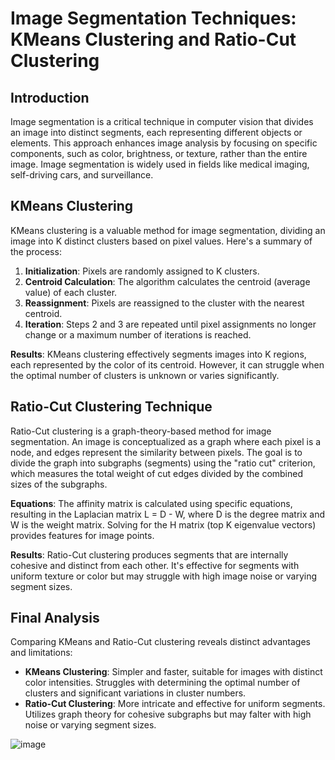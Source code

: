 # Image Segmentation Techniques: KMeans Clustering and Ratio-Cut Clustering

## Introduction
Image segmentation is a critical technique in computer vision that divides an image into distinct segments, each representing different objects or elements. This approach enhances image analysis by focusing on specific components, such as color, brightness, or texture, rather than the entire image. Image segmentation is widely used in fields like medical imaging, self-driving cars, and surveillance.

## KMeans Clustering
KMeans clustering is a valuable method for image segmentation, dividing an image into K distinct clusters based on pixel values. Here's a summary of the process:
1. **Initialization**: Pixels are randomly assigned to K clusters.
2. **Centroid Calculation**: The algorithm calculates the centroid (average value) of each cluster.
3. **Reassignment**: Pixels are reassigned to the cluster with the nearest centroid.
4. **Iteration**: Steps 2 and 3 are repeated until pixel assignments no longer change or a maximum number of iterations is reached.

**Results**: KMeans clustering effectively segments images into K regions, each represented by the color of its centroid. However, it can struggle when the optimal number of clusters is unknown or varies significantly.

## Ratio-Cut Clustering Technique
Ratio-Cut clustering is a graph-theory-based method for image segmentation. An image is conceptualized as a graph where each pixel is a node, and edges represent the similarity between pixels. The goal is to divide the graph into subgraphs (segments) using the "ratio cut" criterion, which measures the total weight of cut edges divided by the combined sizes of the subgraphs.

**Equations**: The affinity matrix is calculated using specific equations, resulting in the Laplacian matrix L = D - W, where D is the degree matrix and W is the weight matrix. Solving for the H matrix (top K eigenvalue vectors) provides features for image points.

**Results**: Ratio-Cut clustering produces segments that are internally cohesive and distinct from each other. It's effective for segments with uniform texture or color but may struggle with high image noise or varying segment sizes.

## Final Analysis
Comparing KMeans and Ratio-Cut clustering reveals distinct advantages and limitations:
- **KMeans Clustering**: Simpler and faster, suitable for images with distinct color intensities. Struggles with determining the optimal number of clusters and significant variations in cluster numbers.
- **Ratio-Cut Clustering**: More intricate and effective for uniform segments. Utilizes graph theory for cohesive subgraphs but may falter with high noise or varying segment sizes.

 ![image](https://github.com/Princeverma3844/Image-Segmentation/assets/123489193/90e5f3ea-dc44-4503-86b7-66941375b4ef)

